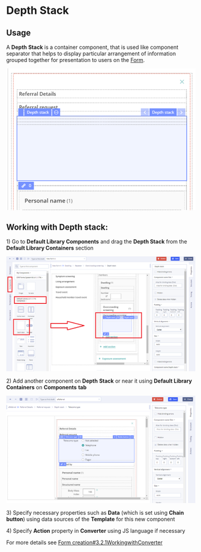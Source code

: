 # Depth Stack

## Usage <a id="DepthStack-Usage"></a>

A **Depth** **Stack** is a container component, that is used like component separator that helps to display particular arrangement of information grouped together for presentation to users on the [Form](https://wiki.solit-clouds.ru/pages/viewpage.action?pageId=34832642). 

![](../../.gitbook/assets/34842090.png)

## Working with **Depth** stack: <a id="DepthStack-WorkingwithDepthstack:"></a>

1\) Go to **Default Library Components** and drag the **Depth Stack** from the **Default Library Containers** section

![](../../.gitbook/assets/34840927.png)

2\) Add another component on **Depth** **Stack** or near it using **Default Library Containers** on **Components** **tab**

![](../../.gitbook/assets/34842086.png)

3\) Specify necessary properties such as **Data** \(which is set using **Chain button**\) using data sources of the **Template** for this new component 

4\) Specify **Action** property in **Converter** using JS language if necessary

For more details see [Form creation\#3.2.1WorkingwithConverter](https://wiki.solit-clouds.ru/display/EHR/Form+creation#Formcreation-3.2.1WorkingwithConverter)

